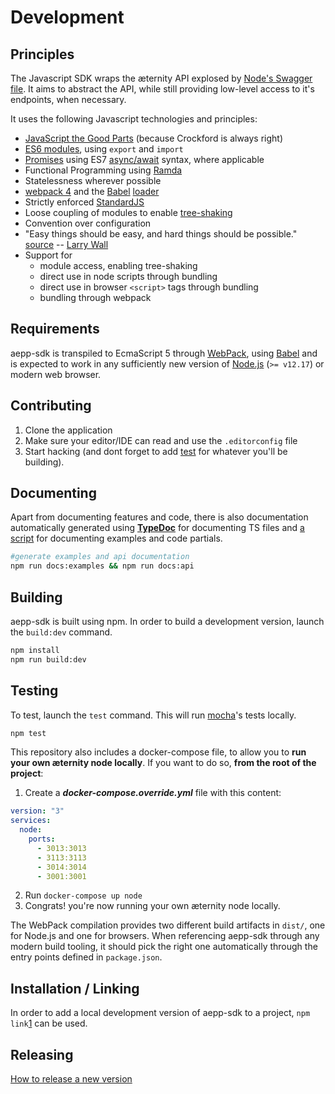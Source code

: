 # Development

## Principles

The Javascript SDK wraps the æternity API explosed by
[Node's Swagger file]. It aims to abstract the API, while still providing
low-level access to it's endpoints, when necessary.

It uses the following Javascript technologies and principles:

- [JavaScript the Good Parts] (because Crockford is always right)
- [ES6 modules], using `export` and `import`
- [Promises] using ES7 [async/await] syntax, where applicable
- Functional Programming using [Ramda]
- Statelessness wherever possible
- [webpack 4] and the [Babel] [loader]
- Strictly enforced [StandardJS]
- Loose coupling of modules to enable [tree-shaking]
- Convention over configuration
- "Easy things should be easy, and hard things should be possible." [source] -- [Larry Wall]
- Support for
    - module access, enabling tree-shaking
    - direct use in node scripts through bundling
    - direct use in browser `<script>` tags through bundling
    - bundling through webpack

[Node's Swagger file]: https://github.com/aeternity/aeternity/blob/master/config/swagger.yaml
[stampit]: http://stampit.js.org/
[Stamp Specification]: https://github.com/stampit-org/stamp-specification
[composition over inheritance]: https://medium.com/front-end-hacking/classless-javascript-composition-over-inheritance-6b27c35893b1
[JavaScript the Good Parts]: https://github.com/dwyl/Javascript-the-Good-Parts-notes
[ES6 modules]: https://hacks.mozilla.org/2015/08/es6-in-depth-modules/
[Promises]: https://developer.mozilla.org/en-US/docs/Web/JavaScript/Guide/Using_promises
[async/await]: https://developer.mozilla.org/en-US/docs/Web/JavaScript/Reference/Statements/async_function
[Ramda]: https://ramdajs.com/
[webpack 4]: https://webpack.js.org/
[Babel]: https://babeljs.io/
[loader]: https://github.com/babel/babel-loader
[StandardJS]: https://standardjs.com/
[tree-shaking]: https://webpack.js.org/guides/tree-shaking/
[source]: https://www.amazon.com/gp/feature.html?ie=UTF8&docId=7137
[Larry Wall]: https://en.wikipedia.org/wiki/Larry_Wall

## Requirements

aepp-sdk is transpiled to EcmaScript 5 through [WebPack](https://webpack.js.org/), using [Babel](https://babeljs.io/) and is expected to work in any sufficiently new version of [Node.js](https://nodejs.org/en/) (`>= v12.17`) or modern web browser.

## Contributing

1. Clone the application
2. Make sure your editor/IDE can read and use the `.editorconfig` file
3. Start hacking (and dont forget to add [test](#testing) for whatever you'll be building).

## Documenting

Apart from documenting features and code, there is also documentation automatically generated using [**TypeDoc**](https://typedoc.org/) for documenting TS files and [a script](https://github.com/aeternity/aepp-sdk-js/blob/master/tooling/docs/examples-to-md.js) for documenting examples and code partials.

```bash
#generate examples and api documentation
npm run docs:examples && npm run docs:api
```

## Building

aepp-sdk is built using npm. In order to build a development version, launch the `build:dev` command.

```bash
npm install
npm run build:dev
```

## Testing

To test, launch the `test` command. This will run [mocha](https://mochajs.org/)'s tests locally.

```bash
npm test
```

This repository also includes a docker-compose file, to allow you to **run your own æternity node locally**. If you want to do so, **from the root of the project**:

1. Create a _**docker-compose.override.yml**_ file with this content:
```yaml
version: "3"
services:
  node:
    ports:
      - 3013:3013
      - 3113:3113
      - 3014:3014
      - 3001:3001
```
2. Run `docker-compose up node`
3. Congrats! you're now running your own æternity node locally.

The WebPack compilation provides two different build artifacts in `dist/`, one
for Node.js and one for browsers. When referencing aepp-sdk through any modern
build tooling, it should pick the right one automatically through the entry
points defined in `package.json`.

## Installation / Linking

In order to add a local development version of aepp-sdk to a project, `npm link`[1] can be used.

[1]: https://docs.npmjs.com/cli/link


## Releasing

[How to release a new version](releases.md)
